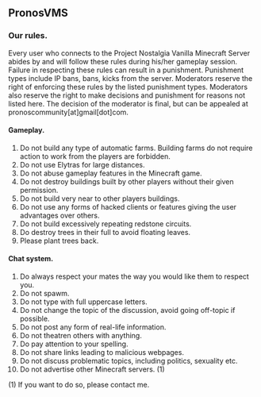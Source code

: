 ## PronosVMS

### Our rules.

Every user who connects to the Project Nostalgia Vanilla Minecraft Server abides by and will follow these rules during his/her gameplay session. Failure in respecting these rules can result in a punishment. Punishment types include IP bans, bans, kicks from the server. Moderators reserve the right of enforcing these rules by the listed punishment types. Moderators also reserve the right to make decisions and punishment for reasons not listed here.  The decision of the moderator is final, but can be appealed at pronoscommunity[at]gmail[dot]com.

#### Gameplay.

1. Do not build any type of automatic farms. Building farms do not require action to work from the players are forbidden.
2. Do not use Elytras for large distances.
3. Do not abuse gameplay features in the Minecraft game.
4. Do not destroy buildings built by other players without their given permission.
5. Do not build very near to other players buildings.
6. Do not use any forms of hacked clients or features giving the user advantages over others.
7. Do not build excessively repeating redstone circuits.
8. Do destroy trees in their full to avoid floating leaves.
9. Please plant trees back.

#### Chat system.

1. Do always respect your mates the way you would like them to respect you.
2. Do not spawm.
3. Do not type with full uppercase letters.
4. Do not change the topic of the discussion, avoid going off-topic if possible.
5. Do not post any form of real-life information.
6. Do not theatren others with anything.
7. Do pay attention to your spelling.
8. Do not share links leading to malicious webpages.
9. Do not discuss problematic topics, including politics, sexuality etc.
10. Do not advertise other Minecraft servers. (1)

(1) If you want to do so, please contact me.
